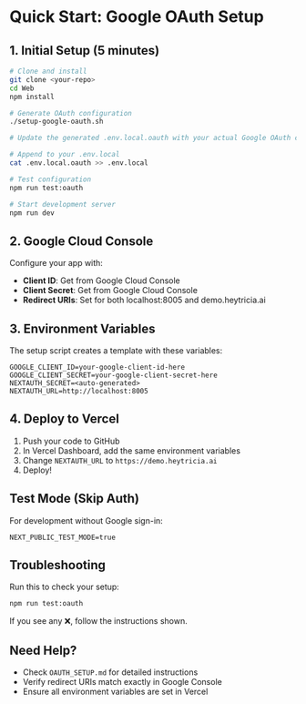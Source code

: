 # Quick Start: Google OAuth Setup

## 1. Initial Setup (5 minutes)

```bash
# Clone and install
git clone <your-repo>
cd Web
npm install

# Generate OAuth configuration
./setup-google-oauth.sh

# Update the generated .env.local.oauth with your actual Google OAuth credentials

# Append to your .env.local
cat .env.local.oauth >> .env.local

# Test configuration
npm run test:oauth

# Start development server
npm run dev
```

## 2. Google Cloud Console

Configure your app with:
- **Client ID**: Get from Google Cloud Console
- **Client Secret**: Get from Google Cloud Console
- **Redirect URIs**: Set for both localhost:8005 and demo.heytricia.ai

## 3. Environment Variables

The setup script creates a template with these variables:
```env
GOOGLE_CLIENT_ID=your-google-client-id-here
GOOGLE_CLIENT_SECRET=your-google-client-secret-here
NEXTAUTH_SECRET=<auto-generated>
NEXTAUTH_URL=http://localhost:8005
```

## 4. Deploy to Vercel

1. Push your code to GitHub
2. In Vercel Dashboard, add the same environment variables
3. Change `NEXTAUTH_URL` to `https://demo.heytricia.ai`
4. Deploy!

## Test Mode (Skip Auth)

For development without Google sign-in:
```env
NEXT_PUBLIC_TEST_MODE=true
```

## Troubleshooting

Run this to check your setup:
```bash
npm run test:oauth
```

If you see any ❌, follow the instructions shown.

## Need Help?

- Check `OAUTH_SETUP.md` for detailed instructions
- Verify redirect URIs match exactly in Google Console
- Ensure all environment variables are set in Vercel 